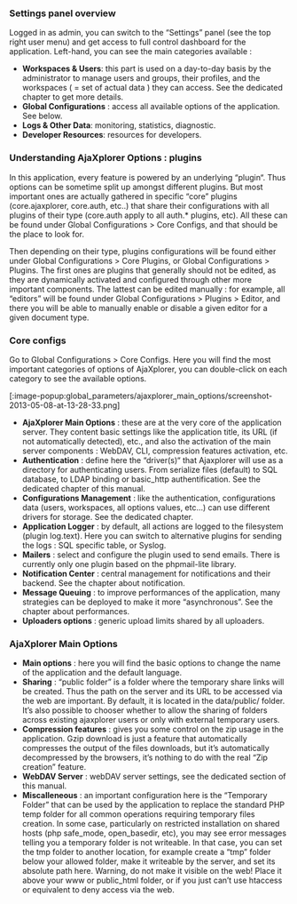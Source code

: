 ### Settings panel overview
Logged in as admin, you can switch to the “Settings” panel (see the top right user menu) and get access to full control dashboard for the application. Left-hand, you can see the main categories available :

+ **Workspaces & Users**: this part is used on a day-to-day basis by the administrator to manage users and groups, their profiles, and the workspaces ( = set of actual data ) they can access. See the dedicated chapter to get more details.
+ **Global Configurations** : access all available options of the application. See below.
+ **Logs & Other Data**: monitoring, statistics, diagnostic.
+ **Developer Resources**: resources for developers.

### Understanding AjaXplorer Options : plugins
In this application, every feature is powered by an underlying “plugin“. Thus options can be sometime split up amongst different plugins. But most important ones are actually gathered in specific “core” plugins (core.ajaxplorer, core.auth, etc..) that share their configurations with all plugins of their type (core.auth apply to all auth.* plugins, etc). All these can be found under Global Configurations > Core Configs, and that should be the place to look for.

Then depending on their type, plugins configurations will be found either under Global Configurations > Core Plugins, or Global Configurations > Plugins. The first ones are plugins that generally should not be edited, as they are dynamically activated and configured through other more important components. The lattest can be edited manually : for example, all “editors” will be found under Global Configurations > Plugins > Editor, and there you will be able to manually enable or disable a given editor for a given document type.

### Core configs
Go to Global Configurations > Core Configs. Here you will find the most important categories of options of AjaXplorer, you can double-click on each category to see the available options.

[:image-popup:global_parameters/ajaxplorer_main_options/screenshot-2013-05-08-at-13-28-33.png]

+ **AjaXplorer Main Options** : these are at the very core of the application server.  They content basic settings like the application title, its URL (if not automatically detected), etc., and also the activation of the main server components : WebDAV, CLI, compression features activation, etc.
+ **Authentication** : define here the “driver(s)“ that Ajaxplorer will use as a directory for authenticating users. From serialize files (default) to SQL database, to LDAP binding or basic_http authentification. See the dedicated chapter of this manual.
+ **Configurations Management** : like the authentication, configurations data (users, workspaces, all options values, etc…) can use different drivers for storage. See the dedicated chapter.
+ **Application Logger** : by default, all actions are logged to the filesystem (plugin log.text). Here you can switch to alternative plugins for sending the logs : SQL specific table, or Syslog.
+ **Mailers** : select and configure the plugin used to send emails. There is currently only one plugin based on the phpmail-lite library.
+ **Notification Center** : central management for notifications and their backend. See the chapter about notification.
+ **Message Queuing** : to improve performances of the application, many strategies can be deployed to make it more “asynchronous”. See the chapter about performances.
+ **Uploaders options** : generic upload limits shared by all uploaders.

### AjaXplorer Main Options
+ **Main options** : here you will find the basic options to change the name of the application and the default language.
+ **Sharing** : “public folder” is a folder where the temporary share links will be created. Thus the path on the server and its URL to be accessed via the web are important. By default, it is located in the data/public/ folder. It’s also possible to chooser whether to allow the sharing of folders across existing ajaxplorer users or only with external temporary users.
+ **Compression features** : gives you some control on the zip usage in the application. Gzip download is just a feature that automatically compresses the output of the files downloads, but it’s automatically decompressed by the browsers, it’s nothing to do with the real “Zip creation” feature.
+ **WebDAV Server** : webDAV server settings, see the dedicated section of this manual.
+ **Miscalleneous** : an important configuration here is the “Temporary Folder” that can be used by the application to replace the standard PHP temp folder for all common operations requiring temporary files creation. In some case, particularly on restricted installation on shared hosts (php safe_mode, open_basedir, etc), you may see error messages telling you a temporary folder is not writeable. In that case, you can set the tmp folder to another location, for example create a “tmp” folder below your allowed folder, make it writeable by the server, and set its absolute path here. Warning, do not make it visible on the web! Place it above your www or public_html folder, or if you just can’t use htaccess or equivalent to deny access via the web.
 